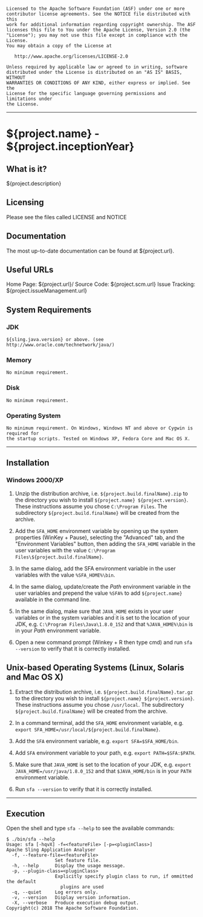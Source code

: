 ```
Licensed to the Apache Software Foundation (ASF) under one or more
contributor license agreements. See the NOTICE file distributed with this
work for additional information regarding copyright ownership. The ASF
licenses this file to You under the Apache License, Version 2.0 (the
"License"); you may not use this file except in compliance with the License.
You may obtain a copy of the License at

   http://www.apache.org/licenses/LICENSE-2.0

Unless required by applicable law or agreed to in writing, software
distributed under the License is distributed on an "AS IS" BASIS, WITHOUT
WARRANTIES OR CONDITIONS OF ANY KIND, either express or implied. See the
License for the specific language governing permissions and limitations under
the License.
```

-----

# ${project.name} - ${project.inceptionYear}

## What is it?

  ${project.description}

## Licensing

  Please see the files called LICENSE and NOTICE

## Documentation

  The most up-to-date documentation can be found at ${project.url}.

## Useful URLs

  Home Page:          ${project.url}/
  Source Code:        ${project.scm.url}
  Issue Tracking:     ${project.issueManagement.url}

## System Requirements

### JDK

    ${sling.java.version} or above. (see http://www.oracle.com/technetwork/java/)

### Memory

    No minimum requirement.

### Disk

    No minimum requirement.

###  Operating System

    No minimum requirement. On Windows, Windows NT and above or Cygwin is required for
    the startup scripts. Tested on Windows XP, Fedora Core and Mac OS X.

---

## Installation

### Windows 2000/XP

  1) Unzip the distribution archive, i.e. `${project.build.finalName}.zip` to the directory you wish to install `${project.name} ${project.version}`.
These instructions assume you chose `C:\Program Files`.
The subdirectory `${project.build.finalName}` will be created from the archive.

  2) Add the `SFA_HOME` environment variable by opening up the system properties (WinKey + Pause), selecting the "Advanced" tab, and the "Environment Variables" button, then adding the `SFA_HOME` variable in the user variables with the value `C:\Program Files\${project.build.finalName}`.

  3) In the same dialog, add the SFA environment variable in the user variables with the value `%SFA_HOME%\bin`.

  4) In the same dialog, update/create the _Path_ environment variable in the user variables and prepend the value `%SFA%` to add `${project.name}` available in the command line.

  5) In the same dialog, make sure that `JAVA_HOME` exists in your user variables or in the system variables and it is set to the location of your JDK, e.g. `C:\Program Files\Java\1.8.0_152` and that `%JAVA_HOME%\bin` is in your _Path_ environment variable.

  6) Open a new command prompt (Winkey + R then type cmd) and run `sfa --version` to verify that it is correctly installed.

## Unix-based Operating Systems (Linux, Solaris and Mac OS X)

  1) Extract the distribution archive, i.e. `${project.build.finalName}.tar.gz` to the directory you wish to install `${project.name} ${project.version}`.
These instructions assume you chose `/usr/local`.
The subdirectory `${project.build.finalName}` will be created from the archive.

  2) In a command terminal, add the `SFA_HOME` environment variable, e.g.
        `export SFA_HOME=/usr/local/${project.build.finalName}`.

  3) Add the `SFA` environment variable, e.g. `export SFA=$SFA_HOME/bin`.

  4) Add `SFA` environment variable to your path, e.g. `export PATH=$SFA:$PATH`.

  5) Make sure that `JAVA_HOME` is set to the location of your JDK, e.g. `export JAVA_HOME=/usr/java/1.8.0_152` and that `$JAVA_HOME/bin` is in your `PATH` environment variable.

  6) Run `sfa --version` to verify that it is correctly installed.

---

## Execution

  Open the shell and type `sfa --help` to see the available commands:

```
$ ./bin/sfa --help
Usage: sfa [-hqvX] -f=<featureFile> [-p=<pluginClass>]
Apache Sling Application Analyser
  -f, --feature-file=<featureFile>
                  Set feature file.
  -h, --help      Display the usage message.
  -p, --plugin-class=<pluginClass>
                  Explicitly specify plugin class to run, if ommitted the default
                    plugins are used
  -q, --quiet     Log errors only.
  -v, --version   Display version information.
  -X, --verbose   Produce execution debug output.
Copyright(c) 2018 The Apache Software Foundation.
```
